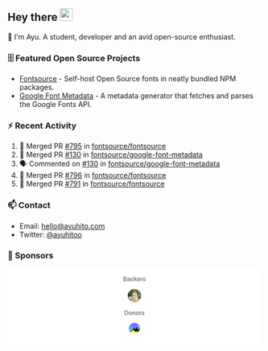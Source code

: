 ## Hey there <img src="https://media.giphy.com/media/hvRJCLFzcasrR4ia7z/giphy.gif" width="25" height="25">

📝 I'm Ayu. A student, developer and an avid open-source enthusiast.

### 🗄 Featured Open Source Projects

- [Fontsource](https://github.com/fontsource/fontsource) - Self-host Open Source fonts in neatly bundled NPM packages.
- [Google Font Metadata](https://github.com/fontsource/google-font-metadata) - A metadata generator that fetches and parses the Google Fonts API.

### ⚡ Recent Activity

<!--START_SECTION:activity-->

1. 🎉 Merged PR [#795](https://github.com/fontsource/fontsource/pull/795) in [fontsource/fontsource](https://github.com/fontsource/fontsource)
2. 🎉 Merged PR [#130](https://github.com/fontsource/google-font-metadata/pull/130) in [fontsource/google-font-metadata](https://github.com/fontsource/google-font-metadata)
3. 🗣 Commented on [#130](https://github.com/fontsource/google-font-metadata/pull/130#issuecomment-1699592079) in [fontsource/google-font-metadata](https://github.com/fontsource/google-font-metadata)
4. 🎉 Merged PR [#796](https://github.com/fontsource/fontsource/pull/796) in [fontsource/fontsource](https://github.com/fontsource/fontsource)
5. 🎉 Merged PR [#791](https://github.com/fontsource/fontsource/pull/791) in [fontsource/fontsource](https://github.com/fontsource/fontsource)
<!--END_SECTION:activity-->

### 📫 Contact

- Email: hello@ayuhito.com
- Twitter: [@ayuhitoo](https://twitter.com/ayuhitoo)

### :sparkling_heart: Sponsors

<p align="center">
  <a href="https://cdn.jsdelivr.net/gh/ayuhito/ayuhito/sponsors.svg">
    <img src='https://raw.githubusercontent.com/ayuhito/ayuhito/master/sponsors.svg'/>
  </a>
</p>
